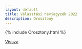 ```yaml
---
layout: default
title: Választási névjegyzék 2022
description: Orosztony
---
```


{% include Orosztony.html %}

[Vissza](./)